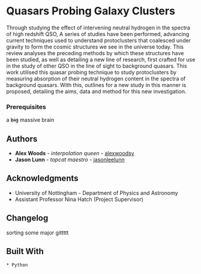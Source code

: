 # Quasars Probing Galaxy Clusters
Through studying the effect of intervening neutral hydrogen in the spectra of high redshift QSO, A
series of studies have been performed, advancing current techniques used to understand protoclusters
that coalesced under gravity to form the cosmic structures we see in the universe today. This
review analyses the preceding methods by which these structures have been studied, as well as
detailing a new line of research, first crafted for use in the study of other QSO in the line of sight
to background quasars. This work utilised this quasar probing technique
to study protoclusters by measuring absorption of their neutral hydrogen content in the spectra of
background quasars. With this, outlines for a new study in this manner is proposed, detailing the
aims, data and method for this new investigation.

### Prerequisites

a <s>big</s> massive brain

## Authors

* **Alex Woods** - *interpolation queen* - [alexwoodsy](https://github.com/alexwoodsy)
* **Jason Lunn** - *topcat maestro* - [jasonleelunn](https://github.com/jasonleelunn)

## Acknowledgments

* University of Nottingham - Department of Physics and Astronomy
* Assistant Professor Nina Hatch (Project Supervisor)

## Changelog

sorting some major gittttt

## Built With

```
* Python


